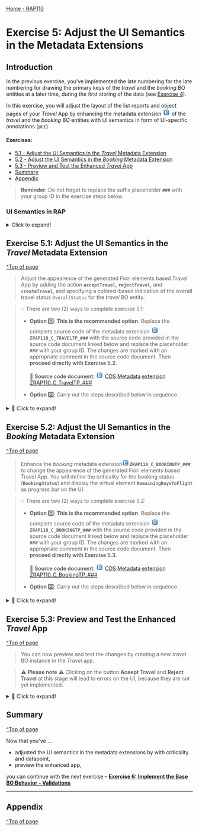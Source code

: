 [Home - RAP110](../../README.md)

# Exercise 5: Adjust the UI Semantics in the Metadata Extensions

## Introduction

In the previous exercise, you've implemented the late numbering for the late numbering for drawing the primary keys of the _travel_ and the _booking_ BO entities at a later time, during the first storing of the data (see [Exercise 4](../ex04/README.md)).


In this exercise, you will adjust the layout of the list reports and  object pages of your _Travel_ App by enhancing the metadata extension ![metadataextension](../images/adt_ddlx.png) of the _travel_ and the _booking_ BO entities with UI semantics in form of UI-specific annotations (`@UI`).

#### Exercises:
- [5.1 - Adjust the UI Semantics in the _Travel_ Metadata Extension](#exercise-51-adjust-the-ui-semantics-in-the-travel-metadata-extension) 
- [5.2 - Adjust the UI Semantics in the _Booking_ Metadata Extension](#exercise-52-adjust-the-ui-semantics-in-the-booking-metadata-extension)
- [5.3 - Preview and Test the Enhanced _Travel_ App](#exercise-53-preview-and-test-the-enhanced-travel-app)
- [Summary](#summary)
- [Appendix](#appendix) 

> **Reminder**: Do not forget to replace the suffix placeholder **`###`** with your group ID in the exercise steps below. 

### UI Semantics in RAP 

<details> 
  <summary>Click to expand!</summary>

#### Develop UI Semantics
> UI-specific CDS annotations can be used to solve the most common UI layout tasks in SAP Fiori elements apps built with RAP.
>
> **Read more**: [Develop UI Specifics](https://help.sap.com/docs/btp/sap-abap-restful-application-programming-model/develop-ui-specifics)

#### UI Annotations
> UI annotations represent semantic views on business data through the use of specific patterns that are independent of UI technologies.
>
> **Read more**: [All CDS Annotations](https://help.sap.com/docs/btp/sap-abap-restful-application-programming-model/cds-annotations) | [UI Annotations](https://help.sap.com/docs/btp/sap-abap-restful-application-programming-model/ui-annotations) 

#### About the SAP Fiori elements Feature Showcase App for RAP and ABAP CDS 
> The SAP Fiori Elements Feature Showcase App for RAP provides a reference technical app that showcases the SAP Fiori Elements UI features which can be implemented using ABAP CDS annotations. The feature showcase app is developed using the ABAP RESTful Application Programming Model (RAP) for oData V4 and is transactional- and draft-enabled.
>
> **Read more**: [SAP Fiori elements Showcase App@SAP Blogs](https://blogs.sap.com/2022/12/19/the-sap-fiori-elements-feature-showcase-with-rap-and-abap-cds-annotations/) | [SAP Fiori elements Showcase App@GitHub](https://github.com/SAP-samples/abap-platform-fiori-feature-showcase)

  
</details>   
  
## Exercise 5.1: Adjust the UI Semantics in the _Travel_ Metadata Extension 
[^Top of page](#)

> Adjust the appearence of the generated Fiori elements based Travel App by adding the action **`acceptTravel`**, **`rejectTravel`**, and **`createTravel`**, and specifying a colored-based indication of the overall travel status `OverallStatus` for the _travel_ BO entity.

> 💡 There are two (2) ways to complete exercise 5.1:
> 
> - **Option 1️⃣**: **This is the recommended option**. Replace the complete source code of the metadata extension ![ddlx icon](../images/adt_ddlx.png)**`ZRAP110_C_TRAVELTP_###`** with the source code provided in the source code document linked below and replace the placeholder **`###`** with your group ID. The changes are marked with an appropriate comment in the source code document. 
Then **proceed directly with Exercise 5.2**.
> 
>   📄 **Source code document**: ![ddlx icon](../images/adt_ddlx.png) [CDS Metadata extension ZRAP110_C_TravelTP_###](sources/EX05_DDLX_ZRAP110_C_TravelTP.txt) 
>  
> - **Option 2️⃣**: Carry out the steps described below in sequence. 

<details>
  <summary>🔵 Click to expand!</summary>
   
 1. Open the CDS metadata extension of the projected _travel_ entity ![ddlx icon](../images/adt_ddlx.png)**`ZRAP110_C_TRAVELTP_###`**.
  
 2. Specify the appearance of both instance actions **`acceptTravel`** and **`rejectTravel`** on the list report and the object page of the _travel_ entity.
    
    For that, replace the annotation block placed before the element **`TravelID`** with the code snippet provided below as shown on the screenshot.
 
    ```ABAP
      @UI.lineItem: [
        { position: 10 , importance: #HIGH }
       ,{ type: #FOR_ACTION, dataAction: 'acceptTravel', label: 'Accept Travel' }     
       ,{ type: #FOR_ACTION, dataAction: 'rejectTravel', label: 'Reject Travel' } 
      ]
      @UI.identification: [
        { position: 10 , importance: #HIGH }
       ,{ type: #FOR_ACTION, dataAction: 'acceptTravel', label: 'Accept Travel' }  //added line
       ,{ type: #FOR_ACTION, dataAction: 'rejectTravel', label: 'Reject Travel' }  //added line   
      ]
      @UI.selectionField: [ {
        position: 10
      } ]    
    ```
    
    <img src="images/ex501.png" alt="Travel MDE" width="50%">
 
 3. Specify a color-based indicator for the overall status **`OverallStatus`** on the list report and the object page of the _travel_ entity instance. The criticality will be determined by the virtual element **`OverallStatusIndicator`**. 
 
    For that, add the attribute **`criticality`** to the annotations `@UI.lineItem` and `@UI.identification` for the element **`OverallStatus`** as shown on the screenshot.
 
    ```ABAP
    , criticality: 'OverallStatusIndicator',
    ```   
    
    <img src="images/ex502.png" alt="Travel MDE" width="50%">
 
 3. Save ![save icon](../images/adt_save.png) (**Ctrl+S**) and activate ![activate icon](../images/adt_activate.png) (**Ctrl+F3**) the changes. 

</details>

## Exercise 5.2: Adjust the UI Semantics in the _Booking_ Metadata Extension
[^Top of page](#)

> Enhance the _booking_ metadata extension![metadataextension](../images/adt_ddlx.png)**`ZRAP110_C_BOOKINGTP_###`** to change the appearence of the generated Fiori elements based Travel App. You will define the criticality for the booking status (**`BookingStatus`**) and display the virtual element **`RemainingDaysToFlight`** as _progress bar_ on the UI.

> 💡 There are two (2) ways to complete exercise 5.2:
> 
> - **Option 1️⃣**: **This is the recommended option**. Replace the complete source code of the metadata extension ![ddlx icon](../images/adt_ddlx.png)**`ZRAP110_C_BOOKINGTP_###`** with the source code provided in the source code document linked below and replace the placeholder **`###`** with your group ID. The changes are marked with an appropriate comment in the source code document. Then **proceed directly with Exercise 5.3**.
> 
>   📄 **Source code document**: ![ddlx icon](../images/adt_ddlx.png) [CDS Metadata extension ZRAP110_C_BookingTP_###](sources/EX05_DDLX_ZRAP110_C_BookingTP.txt)  
>  
> - **Option 2️⃣**: Carry out the steps described below in sequence. 

 <details>
  <summary>🔵 Click to expand!</summary>

 1. Open the CDS metadata extension ![ddlx icon](../images/adt_ddlx.png)**`ZRAP110_C_BOOKINGTP_###`**.
  
 2. Specify the virtual element **`BookingStatusIndicator`** as criticality for the booking status by adding the attribute **`criticality`** to the element annotations `@UI.lineItem` and `@UI.identification` for the element `BookingStatus` as shown on the screenshot.
  
    ```ABAP
    ,criticality: 'BookingStatusIndicator'
    ```  

    <img src="images/ex504.png" alt="Booking MDE" width="100%">  
  
  3. Add the virtual element **`RemainingDaysToFlight`** to the list report and the object page, and specify its visualization as _progress bar_ using the annotation **`@UI.dataPoint`**. The virtual elements **`DaysToFlightIndicator`** and **`InitialDaysToFlight`** are respectively specified as its `criticality` and `targetValue`.
  
     Insert the code snippet below to the metadata extension after the element **`BookingStatus`** as shown on the screenshot.
  
     ```ABAP
     @UI: {
      dataPoint: { title: 'Days to Flight Indicator',
                   criticality: 'DaysToFlightIndicator',
                   targetValue: #(InitialDaysToFlight),
                   visualization: #PROGRESS  },
     lineItem:       [{ type: #AS_DATAPOINT, position: 110, importance: #HIGH}],
     identification: [{ type: #AS_DATAPOINT, position: 110 }]  }
     RemainingDaysToFlight;
     ```
  
     <img src="images/ex505.png" alt="Booking MDE" width="100%">   
  
 4. Save ![save icon](../images/adt_save.png) (**Ctrl+S**) and activate ![activate icon](../images/adt_activate.png) (**Ctrl+F3**) the changes. 

</details>

## Exercise 5.3: Preview and Test the Enhanced _Travel_ App 
[^Top of page](#)

> You can now preview and test the changes by creating a new _travel_ BO instance in the _Travel_ app.

>  ⚠ **Please note** ⚠
> Clicking on the button **Aceept Travel** and **Reject Travel** at this stage will lead to errors on the UI, because they are not yet implemented. 

 <details>
  <summary>🔵 Click to expand!</summary>

1. Refresh your application in the browser using **F5** if the browser is still open -   
   or go to your service binding ![srvb icon](../images/adt_srvb.png)**`ZRAP110_UI_TRAVEL_O4_###`** and start the Fiori elements App preview for the **`Travel`** entity set.
  
    <img src="images/ex510.png" alt="Booking MDE" width="100%">  
  
  </details>

## Summary 
[^Top of page](#)

Now that you've ... 
- adjusted the UI semantics in the metadata extensions by with criticality and datapoint,
- preview the enhanced app,

you can continue with the next exercise – **[Exercise 6: Implement the Base BO Behavior - Validations](../ex06/README.md)**

---

## Appendix
[^Top of page](#)
<!--
Find the full solution source code of all ![tabl](../images/adt_tabl.png)database tables, CDS artefacts ( ![ddls](../images/adt_ddls.png)views,  ![ddlx](../images/adt_ddlx.png)metadata extensions and  ![bdef](../images/adt_bdef.png)behavior), ![class](../images/adt_class.png) ABAP classes, and ![servicebinding](../images/adt_srvb.png) service definition used in this workshop in the [**sources**](../sources) folder. 
  
Don't forget to replace all occurences of the placeholder `###` in the provided source code with your group ID using the ADT _Replace All_ function (_Ctrl+F_).
-->  
